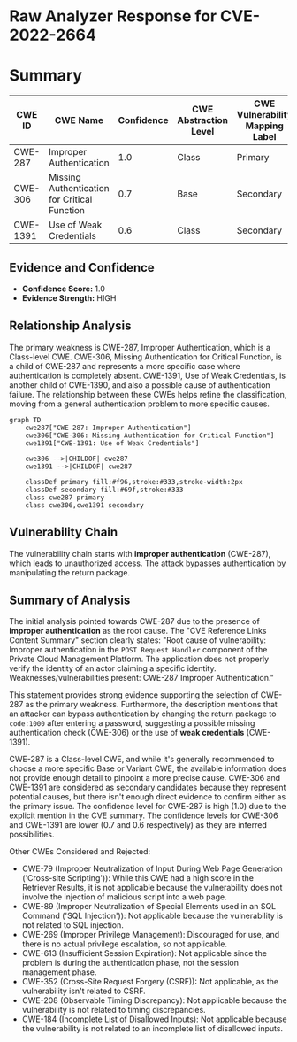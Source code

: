 # Raw Analyzer Response for CVE-2022-2664

# Summary
| CWE ID | CWE Name | Confidence | CWE Abstraction Level | CWE Vulnerability Mapping Label | CWE-Vulnerability Mapping Notes |
|---|---|---|---|---|---|
| CWE-287 | Improper Authentication | 1.0 | Class | Primary | Discouraged |
| CWE-306 | Missing Authentication for Critical Function | 0.7 | Base | Secondary | Allowed |
| CWE-1391 | Use of Weak Credentials | 0.6 | Class | Secondary | Allowed-with-Review |

## Evidence and Confidence

*   **Confidence Score:** 1.0
*   **Evidence Strength:** HIGH

## Relationship Analysis
The primary weakness is CWE-287, Improper Authentication, which is a Class-level CWE. CWE-306, Missing Authentication for Critical Function, is a child of CWE-287 and represents a more specific case where authentication is completely absent. CWE-1391, Use of Weak Credentials, is another child of CWE-1390, and also a possible cause of authentication failure. The relationship between these CWEs helps refine the classification, moving from a general authentication problem to more specific causes.

```mermaid
graph TD
    cwe287["CWE-287: Improper Authentication"]
    cwe306["CWE-306: Missing Authentication for Critical Function"]
    cwe1391["CWE-1391: Use of Weak Credentials"]

    cwe306 -->|CHILDOF| cwe287
    cwe1391 -->|CHILDOF| cwe287

    classDef primary fill:#f96,stroke:#333,stroke-width:2px
    classDef secondary fill:#69f,stroke:#333
    class cwe287 primary
    class cwe306,cwe1391 secondary
```

## Vulnerability Chain
The vulnerability chain starts with **improper authentication** (CWE-287), which leads to unauthorized access. The attack bypasses authentication by manipulating the return package.

## Summary of Analysis
The initial analysis pointed towards CWE-287 due to the presence of **improper authentication** as the root cause. The "CVE Reference Links Content Summary" section clearly states: "Root cause of vulnerability: Improper authentication in the `POST Request Handler` component of the Private Cloud Management Platform. The application does not properly verify the identity of an actor claiming a specific identity. Weaknesses/vulnerabilities present: CWE-287 Improper Authentication."

This statement provides strong evidence supporting the selection of CWE-287 as the primary weakness. Furthermore, the description mentions that an attacker can bypass authentication by changing the return package to `code:1000` after entering a password, suggesting a possible missing authentication check (CWE-306) or the use of **weak credentials** (CWE-1391).

CWE-287 is a Class-level CWE, and while it's generally recommended to choose a more specific Base or Variant CWE, the available information does not provide enough detail to pinpoint a more precise cause. CWE-306 and CWE-1391 are considered as secondary candidates because they represent potential causes, but there isn't enough direct evidence to confirm either as the primary issue. The confidence level for CWE-287 is high (1.0) due to the explicit mention in the CVE summary. The confidence levels for CWE-306 and CWE-1391 are lower (0.7 and 0.6 respectively) as they are inferred possibilities.

Other CWEs Considered and Rejected:

*   CWE-79 (Improper Neutralization of Input During Web Page Generation ('Cross-site Scripting')): While this CWE had a high score in the Retriever Results, it is not applicable because the vulnerability does not involve the injection of malicious script into a web page.
*   CWE-89 (Improper Neutralization of Special Elements used in an SQL Command ('SQL Injection')): Not applicable because the vulnerability is not related to SQL injection.
*   CWE-269 (Improper Privilege Management): Discouraged for use, and there is no actual privilege escalation, so not applicable.
*   CWE-613 (Insufficient Session Expiration): Not applicable since the problem is during the authentication phase, not the session management phase.
*   CWE-352 (Cross-Site Request Forgery (CSRF)): Not applicable, as the vulnerability isn't related to CSRF.
*   CWE-208 (Observable Timing Discrepancy): Not applicable because the vulnerability is not related to timing discrepancies.
*   CWE-184 (Incomplete List of Disallowed Inputs): Not applicable because the vulnerability is not related to an incomplete list of disallowed inputs.